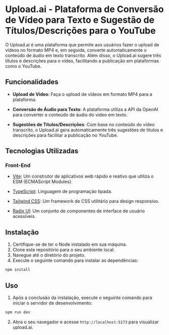 # Upload.ai - Plataforma de Conversão de Vídeo para Texto e Sugestão de Títulos/Descrições para o YouTube

O Upload.ai é uma plataforma que permite aos usuários fazer o upload de vídeos no formato MP4 e, em seguida, converte automaticamente o conteúdo de áudio em texto transcrito. Além disso, o Upload.ai sugere três títulos e descrições para o vídeo, facilitando a publicação em plataformas como o YouTube.

## Funcionalidades

- **Upload de Vídeo**: Faça o upload de vídeos em formato MP4 para a plataforma.

- **Conversão de Áudio para Texto**: A plataforma utiliza a API da OpenAI para converter o conteúdo de áudio do vídeo em texto.

- **Sugestões de Títulos/Descrições**: Com base no conteúdo do vídeo transcrito, o Upload.ai gera automaticamente três sugestões de títulos e descrições para facilitar a publicação no YouTube.

## Tecnologias Utilizadas

### Front-End

- [Vite](https://vitejs.dev/): Um construtor de aplicativos web rápido e reativo que utiliza o ESM (ECMAScript Modules).

- [TypeScript](https://www.typescriptlang.org/): Linguagem de programação tipada.

- [Tailwind CSS](https://tailwindcss.com/): Um framework de CSS utilitário para design responsivo.

- [Radix UI](https://radix-ui.com/): Um conjunto de componentes de interface de usuário acessíveis.

## Instalação

1. Certifique-se de ter o Node instalado em sua máquina.
2. Clone este repositório para o seu ambiente local.
3. Navegue até o diretório do projeto.
4. Execute o seguinte comando para instalar as dependências:

```Javascript
npm install
```

## Uso

1. Após a conclusão da instalação, execute o seguinte comando para iniciar o servidor de desenvolvimento:

```Javascript
npm run dev
```

2. Abra o seu navegador e acesse `http://localhost:5173` para visualizar upload.ai.